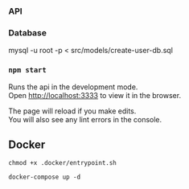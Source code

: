 ### API

### Database

mysql -u root -p  < src/models/create-user-db.sql 

### `npm start`

Runs the api in the development mode.\
Open [http://localhost:3333](http://localhost:3333) to view it in the browser.

The page will reload if you make edits.\
You will also see any lint errors in the console.


## Docker

```
chmod +x .docker/entrypoint.sh

docker-compose up -d 
```
